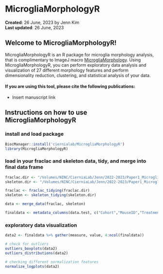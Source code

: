 MicrogliaMorphologyR
================

**Created**: 26 June, 2023 by Jenn Kim  
**Last updated**: 26 June, 2023

## Welcome to MicrogliaMorphologyR!

MicrogliaMorphologyR is an R package for microglia morphology analysis,
that is complimentary to ImageJ macro
[MicrogliaMorphology](https://github.com/ciernialab/MicrogliaMorphology).
Using MicrogliaMorphologyR, you can perform exploratory data analysis
and visualization of 27 different morphology features and perform
dimensionality reduction, clustering, and statistical analysis of your
data.

#### If you are using this tool, please cite the following publications:

-   Insert manuscript link

## Instructions on how to use MicrogliaMorphologyR

### install and load package

``` r
BiocManager::install('ciernialab/MicrogliaMorphologyR')
library(MicrogliaMorphologyR)
```

### load in your fraclac and skeleton data, tidy, and merge into final data frame

``` r
fraclac.dir <- "/Volumes/NINC/CierniaLab/Jenn/2022-2023/Paper1_MicrogliaMorphology/Collaborations/Jun_SzeleLab/Microglia_FracLac/20230313121607/"
skeleton.dir <- "/Volumes/NINC/CierniaLab/Jenn/2022-2023/Paper1_MicrogliaMorphology/Collaborations/Jun_SzeleLab/Microglia_SkeletonResults/"

fraclac <- fraclac_tidying(fraclac.dir)
skeleton <- skeleton_tidying(skeleton.dir)

data <- merge_data(fraclac, skeleton)

finaldata <- metadata_columns(data.test, c("Cohort","MouseID","Treatment","Sex","BrainRegion","SubRegion"),"_")
```

### exploratory data visualization

``` r
data2 <- finaldata %>% gather(measure, value, 4:ncol(finaldata))

# check for outliers
outliers_boxplots(data2)
outliers_distributions(data2)

# checking different normalization features
normalize_logplots(data2)
```
